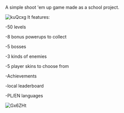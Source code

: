 A simple shoot 'em up game made as a school project.

![kuQcxg](https://github.com/MeHow2k/SpaceGame/assets/128099721/9e832af0-2882-48d0-8119-b829cbbf3af2)
It features:

-50 levels

-8 bonus powerups to collect

-5 bosses

-3 kinds of enemies

-5 player skins to choose from

-Achievements

-local leaderboard

-PL/EN languages


![Gx6ZHt](https://github.com/MeHow2k/SpaceGame/assets/128099721/b58fcfb2-fa8d-4c33-9310-c9fbc1f0abd0)

